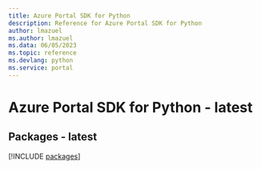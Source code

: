 ```yaml
---
title: Azure Portal SDK for Python
description: Reference for Azure Portal SDK for Python
author: lmazuel
ms.author: lmazuel
ms.data: 06/05/2023
ms.topic: reference
ms.devlang: python
ms.service: portal
---
```

# Azure Portal SDK for Python - latest
## Packages - latest
[!INCLUDE [packages](portal-index.md)]